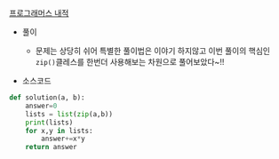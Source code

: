 [프로그래머스 내적](https://programmers.co.kr/learn/courses/30/lessons/70128)

- 풀이
  - 문제는 상당히 쉬어 특별한 풀이법은 이야기 하지않고 이번 풀이의 핵심인 `zip()`클레스를 한번더 사용해보는 차원으로 풀어보았다~!!

- 소스코드

```python
def solution(a, b):
    answer=0
    lists = list(zip(a,b))
    print(lists)
    for x,y in lists:
        answer+=x*y
    return answer
```

